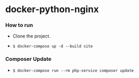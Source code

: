 # docker-python-nginx

### How to run 

* Clone the project.

* ```$ docker-compose up -d --build site``` 


### Composer Update

* ```$ docker-compose run --rm php-service composer update``` 
